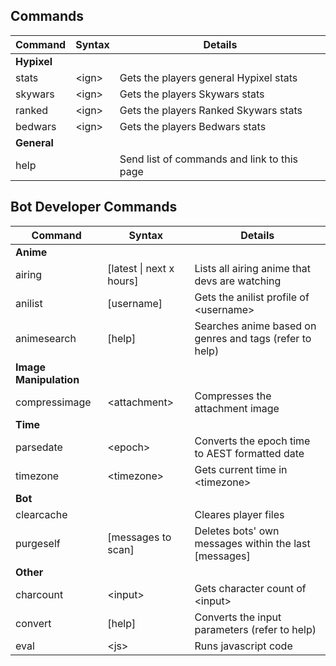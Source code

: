 ## Commands

| Command | Syntax  | Details |
| ------------- | ------------- | ------------- |
| **Hypixel** |
| stats | \<ign\> | Gets the players general Hypixel stats |
| skywars | \<ign\> | Gets the players Skywars stats |
| ranked | \<ign\> | Gets the players Ranked Skywars stats |
| bedwars | \<ign\> | Gets the players Bedwars stats |
| **General** |
| help | | Send list of commands and link to this page |

## Bot Developer Commands

| Command | Syntax | Details |
| ------------- | ------------- | ------------- |
| **Anime** |
| airing | \[latest \| next x hours\] | Lists all airing anime that devs are watching |
| anilist | \[username\] | Gets the anilist profile of \<username\> |
| animesearch | \[help\] | Searches anime based on genres and tags (refer to help) |
| **Image Manipulation** |
| compressimage | \<attachment\> | Compresses the attachment image |
| **Time** |
| parsedate | \<epoch\> | Converts the epoch time to AEST formatted date |
| timezone | \<timezone\> | Gets current time in \<timezone\> |
| **Bot** |
| clearcache | | Cleares player files |
| purgeself | \[messages to scan\] | Deletes bots' own messages within the last \[messages\] |
| **Other** |
| charcount | \<input\> | Gets character count of \<input\> |
| convert | \[help\] | Converts the input parameters (refer to help) |
| eval | \<js\> | Runs javascript code |
